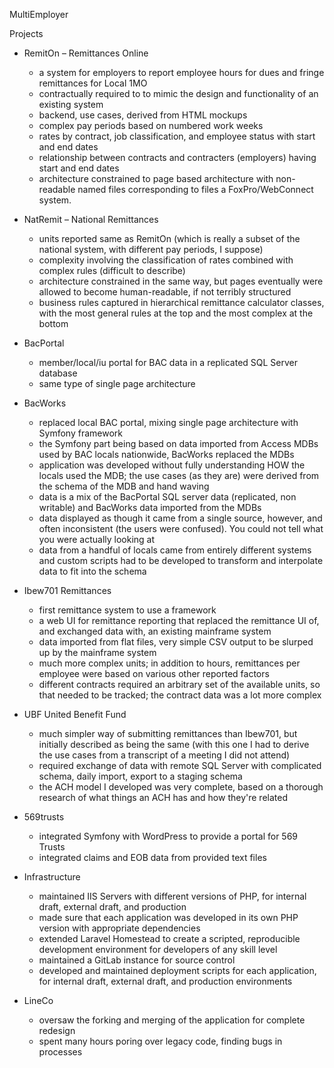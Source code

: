 MultiEmployer

Projects

- RemitOn – Remittances Online
  - a system for employers to report employee hours for dues and fringe remittances for Local 1MO
  - contractually required to to mimic the design and functionality of an existing system
  - backend, use cases, derived from HTML mockups
  - complex pay periods based on numbered work weeks
  - rates by contract, job classification, and employee status with start and end dates
  - relationship between contracts and contracters (employers) having start and end dates
  - architecture constrained to page based architecture with non-readable named files corresponding to files a FoxPro/WebConnect system.

- NatRemit – National Remittances
  - units reported same as RemitOn (which is really a subset of the national system, with different pay periods, I suppose)
  - complexity involving the classification of rates combined with complex rules (difficult to describe)
  - architecture constrained in the same way, but pages eventually were allowed to become human-readable, if not terribly structured
  - business rules captured in hierarchical remittance calculator classes, with the most general rules at the top and the most complex at the bottom

- BacPortal
  - member/local/iu portal for BAC data in a replicated SQL Server database
  - same type of single page architecture

- BacWorks
  - replaced local BAC portal, mixing single page architecture with Symfony framework
  - the Symfony part being based on data imported from Access MDBs used by BAC locals nationwide, BacWorks replaced the MDBs
  - application was developed without fully understanding HOW the locals used the MDB; the use cases (as they are) were derived from the schema of the MDB and hand waving
  - data is a mix of the BacPortal SQL server data (replicated, non writable) and BacWorks data imported from the MDBs
  - data displayed as though it came from a single source, however, and often inconsistent (the users were confused). You could not tell what you were actually looking at
  - data from a handful of locals came from entirely different systems and custom scripts had to be developed to transform and interpolate data to fit into the schema

- Ibew701 Remittances
  - first remittance system to use a framework
  - a web UI for remittance reporting that replaced the remittance UI of, and exchanged data with, an existing mainframe system
  - data imported from flat files, very simple CSV output to be slurped up by the mainframe system
  - much more complex units; in addition to hours, remittances per employee were based on various other reported factors
  - different contracts required an arbitrary set of the available units, so that needed to be tracked; the contract data was a lot more complex

- UBF United Benefit Fund
  - much simpler way of submitting remittances than Ibew701, but initially described as being the same (with this one I had to derive the use cases from a transcript of a meeting I did not attend)
  - required exchange of data with remote SQL Server with complicated schema, daily import, export to a staging schema
  - the ACH model I developed was very complete, based on a thorough research of what things an ACH has and how they're related

- 569trusts
  - integrated Symfony with WordPress to provide a portal for 569 Trusts
  - integrated claims and EOB data from provided text files

- Infrastructure
  - maintained IIS Servers with different versions of PHP, for internal draft, external draft, and production
  - made sure that each application was developed in its own PHP version with appropriate dependencies
  - extended Laravel Homestead to create a scripted, reproducible development environment for developers of any skill level
  - maintained a GitLab instance for source control
  - developed and maintained deployment scripts for each application, for internal draft, external draft, and production environments

- LineCo
  - oversaw the forking and merging of the application for complete redesign
  - spent many hours poring over legacy code, finding bugs in processes
